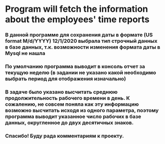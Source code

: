 # Program will fetch the information about the employees' time reports
### В данной программе для сохранения даты в формате (US format M/d/YYYY)  12/1/2020 выбрала тип строчный данных в базе данных, т.к. возможности изменения формата даты в Mysql не нашла
### По умолчанию программа выводит в консоль отчет за текущую неделю (в задании не указано какой необходимо выбрать период для отображения изначально)
### В задаче было указано высчитать среднюю продолжительность рабочего времени в день. К сожалению, не совсем поняла как эту информацию возможно высчитать исходя из одного параметра, поэтому программа выводит указанное число рабочих в базе данных, округленное до двух десятичных знаков.
### Спасибо! Буду рада комментариям к проекту.

